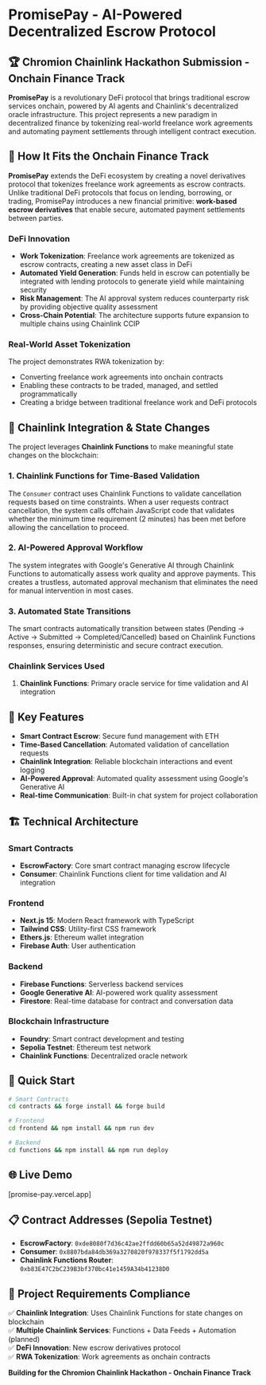 # PromisePay - AI-Powered Decentralized Escrow Protocol

## 🏆 Chromion Chainlink Hackathon Submission - Onchain Finance Track

**PromisePay** is a revolutionary DeFi protocol that brings traditional escrow services onchain, powered by AI agents and Chainlink's decentralized oracle infrastructure. This project represents a new paradigm in decentralized finance by tokenizing real-world freelance work agreements and automating payment settlements through intelligent contract execution.

## 🎯 How It Fits the Onchain Finance Track

**PromisePay** extends the DeFi ecosystem by creating a novel derivatives protocol that tokenizes freelance work agreements as escrow contracts. Unlike traditional DeFi protocols that focus on lending, borrowing, or trading, PromisePay introduces a new financial primitive: **work-based escrow derivatives** that enable secure, automated payment settlements between parties.

### **DeFi Innovation**
- **Work Tokenization**: Freelance work agreements are tokenized as escrow contracts, creating a new asset class in DeFi
- **Automated Yield Generation**: Funds held in escrow can potentially be integrated with lending protocols to generate yield while maintaining security
- **Risk Management**: The AI approval system reduces counterparty risk by providing objective quality assessment
- **Cross-Chain Potential**: The architecture supports future expansion to multiple chains using Chainlink CCIP

### **Real-World Asset Tokenization**
The project demonstrates RWA tokenization by:
- Converting freelance work agreements into onchain contracts
- Enabling these contracts to be traded, managed, and settled programmatically
- Creating a bridge between traditional freelance work and DeFi protocols

## 🔗 Chainlink Integration & State Changes

The project leverages **Chainlink Functions** to make meaningful state changes on the blockchain:

### **1. Chainlink Functions for Time-Based Validation**
The `Consumer` contract uses Chainlink Functions to validate cancellation requests based on time constraints. When a user requests contract cancellation, the system calls offchain JavaScript code that validates whether the minimum time requirement (2 minutes) has been met before allowing the cancellation to proceed.

### **2. AI-Powered Approval Workflow**
The system integrates with Google's Generative AI through Chainlink Functions to automatically assess work quality and approve payments. This creates a trustless, automated approval mechanism that eliminates the need for manual intervention in most cases.

### **3. Automated State Transitions**
The smart contracts automatically transition between states (Pending → Active → Submitted → Completed/Cancelled) based on Chainlink Functions responses, ensuring deterministic and secure contract execution.

### **Chainlink Services Used**
1. **Chainlink Functions**: Primary oracle service for time validation and AI integration

## 🚀 Key Features

- **Smart Contract Escrow**: Secure fund management with ETH 
- **Time-Based Cancellation**: Automated validation of cancellation requests
- **Chainlink Integration**: Reliable blockchain interactions and event logging
- **AI-Powered Approval**: Automated quality assessment using Google's Generative AI
- **Real-time Communication**: Built-in chat system for project collaboration

## 🏗️ Technical Architecture

### **Smart Contracts**
- **EscrowFactory**: Core smart contract managing escrow lifecycle
- **Consumer**: Chainlink Functions client for time validation and AI integration

### **Frontend**
- **Next.js 15**: Modern React framework with TypeScript
- **Tailwind CSS**: Utility-first CSS framework
- **Ethers.js**: Ethereum wallet integration
- **Firebase Auth**: User authentication

### **Backend**
- **Firebase Functions**: Serverless backend services
- **Google Generative AI**: AI-powered work quality assessment
- **Firestore**: Real-time database for contract and conversation data

### **Blockchain Infrastructure**
- **Foundry**: Smart contract development and testing
- **Sepolia Testnet**: Ethereum test network
- **Chainlink Functions**: Decentralized oracle network

## 🔧 Quick Start

```bash
# Smart Contracts
cd contracts && forge install && forge build

# Frontend
cd frontend && npm install && npm run dev

# Backend
cd functions && npm install && npm run deploy
```

## 🌐 Live Demo

[promise-pay.vercel.app]

## 📋 Contract Addresses (Sepolia Testnet)

- **EscrowFactory**: `0xde8080f7d36c42ae2ffdd60b65a52d49872a960c`
- **Consumer**: `0x8807bda84db369a3270820f978337f5f1792dd5a`
- **Chainlink Functions Router**: `0xb83E47C2bC239B3bf370bc41e1459A34b41238D0`

## 🎯 Project Requirements Compliance

✅ **Chainlink Integration**: Uses Chainlink Functions for state changes on blockchain  
✅ **Multiple Chainlink Services**: Functions + Data Feeds + Automation (planned)  
✅ **DeFi Innovation**: New escrow derivatives protocol  
✅ **RWA Tokenization**: Work agreements as onchain contracts  

**Building for the Chromion Chainlink Hackathon - Onchain Finance Track**
